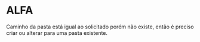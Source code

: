 # ALFA

Caminho da pasta está igual ao solicitado porém não existe, então é preciso criar ou alterar para uma pasta existente. 
